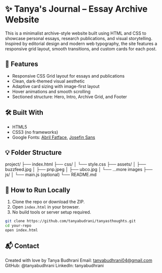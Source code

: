 # ✨ Tanya's Journal – Essay Archive Website

This is a minimalist archive-style website built using HTML and CSS to showcase personal essays, research publications, and visual storytelling. Inspired by editorial design and modern web typography, the site features a responsive grid layout, smooth transitions, and custom cards for each post.

## 📁 Features

- Responsive CSS Grid layout for essays and publications
- Clean, dark-themed visual aesthetic
- Adaptive card sizing with image-first layout
- Hover animations and smooth scrolling
- Sectioned structure: Hero, Intro, Archive Grid, and Footer

## 🛠️ Built With

- HTML5
- CSS3 (no frameworks)
- Google Fonts: [Abril Fatface](https://fonts.google.com/specimen/Abril+Fatface), [Josefin Sans](https://fonts.google.com/specimen/Josefin+Sans)

## 💡 Folder Structure

project/
├── index.html
├── css/
│ └── style.css
├── assets/
│ ├── buzzfeed.jpg
│ ├── pnp.jpeg
│ ├── ubco.jpg
│ └── ...more images
├── js/
│ └── main.js (optional)
└── README.md

## 🚀 How to Run Locally

1. Clone the repo or download the ZIP.
2. Open `index.html` in your browser.
3. No build tools or server setup required.

```bash
git clone https://github.com/tanyabudrani/tanyasthoughts.git
cd your-repo
open index.html
```

## 📬 Contact

Created with love by Tanya Budhrani
Email: tanyabudhrani04@gmail.com
GitHub: @tanyabudhrani
LinkedIn: tanyabudhrani

